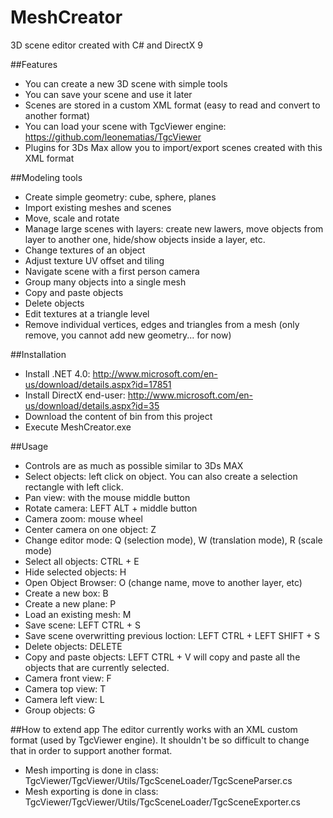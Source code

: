 MeshCreator
===========

3D scene editor created with C# and DirectX 9

##Features
- You can create a new 3D scene with simple tools
- You can save your scene and use it later
- Scenes are stored in a custom XML format (easy to read and convert to another format)
- You can load your scene with TgcViewer engine: https://github.com/leonematias/TgcViewer
- Plugins for 3Ds Max allow you to import/export scenes created with this XML format

##Modeling tools
- Create simple geometry: cube, sphere, planes
- Import existing meshes and scenes
- Move, scale and rotate
- Manage large scenes with layers: create new lawers, move objects from layer to another one, hide/show objects inside a layer, etc.
- Change textures of an object
- Adjust texture UV offset and tiling
- Navigate scene with a first person camera
- Group many objects into a single mesh
- Copy and paste objects
- Delete objects
- Edit textures at a triangle level
- Remove individual vertices, edges and triangles from a mesh (only remove, you cannot add new geometry... for now)

##Installation
- Install .NET 4.0: http://www.microsoft.com/en-us/download/details.aspx?id=17851
- Install DirectX end-user: http://www.microsoft.com/en-us/download/details.aspx?id=35
- Download the content of bin from this project
- Execute MeshCreator.exe

##Usage
- Controls are as much as possible similar to 3Ds MAX
- Select objects: left click on object. You can also create a selection rectangle with left click.
- Pan view: with the mouse middle button
- Rotate camera: LEFT ALT + middle button
- Camera zoom: mouse wheel
- Center camera on one object: Z
- Change editor mode: Q (selection mode), W (translation mode), R (scale mode)
- Select all objects: CTRL + E
- Hide selected objects: H
- Open Object Browser: O (change name, move to another layer, etc)
- Create a new box: B
- Create a new plane: P
- Load an existing mesh: M
- Save scene: LEFT CTRL + S
- Save scene overwritting previous loction: LEFT CTRL + LEFT SHIFT + S
- Delete objects: DELETE
- Copy and paste objects: LEFT CTRL + V will copy and paste all the objects that are currently selected.
- Camera front view: F
- Camera top view: T
- Camera left view: L
- Group objects: G

##How to extend app
The editor currently works with an XML custom format (used by TgcViewer engine).
It shouldn't be so difficult to change that in order to support another format.
- Mesh importing is done in class: TgcViewer/TgcViewer/Utils/TgcSceneLoader/TgcSceneParser.cs
- Mesh exporting is done in class: TgcViewer/TgcViewer/Utils/TgcSceneLoader/TgcSceneExporter.cs




